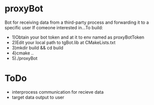 # proxyBot
Bot for receiving data from a third-party process and forwarding it to a specific user
If comeone interested in...To build:
- 1)Obtain your bot token and at it to env named as proxyBotToken
- 2)Edit your local path to tgBot.lib at CMakeLists.txt
- 3)mkdir build && cd build
- 4)cmake ..
- 5)./proxyBot
# ToDo
- interprocess communication for recieve data
- target data output to user

